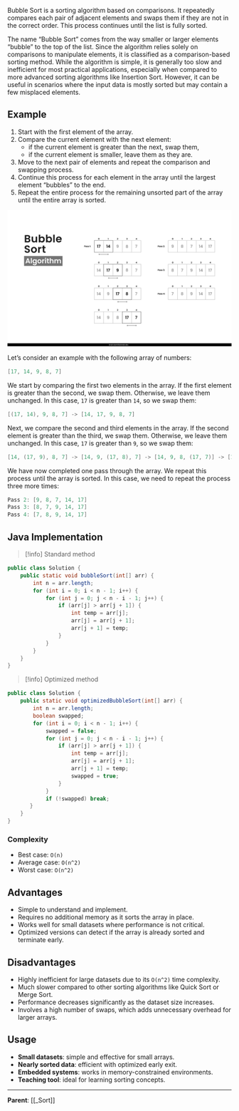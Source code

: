 Bubble Sort is a sorting algorithm based on comparisons. It repeatedly compares each pair of adjacent elements and swaps them if they are not in the correct order. This process continues until the list is fully sorted.

The name “Bubble Sort” comes from the way smaller or larger elements “bubble” to the top of the list. Since the algorithm relies solely on comparisons to manipulate elements, it is classified as a comparison-based sorting method. While the algorithm is simple, it is generally too slow and inefficient for most practical applications, especially when compared to more advanced sorting algorithms like Insertion Sort. However, it can be useful in scenarios where the input data is mostly sorted but may contain a few misplaced elements.

## Example

1. Start with the first element of the array.
2. Compare the current element with the next element:
   - if the current element is greater than the next, swap them,
   - if the current element is smaller, leave them as they are.
3. Move to the next pair of elements and repeat the comparison and swapping process.
4. Continue this process for each element in the array until the largest element “bubbles” to the end.
5. Repeat the entire process for the remaining unsorted part of the array until the entire array is sorted.

![Bubble Sort](../../assets/images/bubble-sort-example.png)

Let’s consider an example with the following array of numbers:

```java
[17, 14, 9, 8, 7]
```

We start by comparing the first two elements in the array. If the first element is greater than the second, we swap them. Otherwise, we leave them unchanged. In this case, `17` is greater than `14`, so we swap them:

```java
[(17, 14), 9, 8, 7] -> [14, 17, 9, 8, 7]
```

Next, we compare the second and third elements in the array. If the second element is greater than the third, we swap them. Otherwise, we leave them unchanged. In this case, `17` is greater than `9`, so we swap them:

```java
[14, (17, 9), 8, 7] -> [14, 9, (17, 8), 7] -> [14, 9, 8, (17, 7)] -> [14, 9, 8, 7, 17]
```

We have now completed one pass through the array. We repeat this process until the array is sorted. In this case, we need to repeat the process three more times:

```java
Pass 2: [9, 8, 7, 14, 17]
Pass 3: [8, 7, 9, 14, 17]
Pass 4: [7, 8, 9, 14, 17]
```

## Java Implementation

> [!info] Standard method

```java
public class Solution {
    public static void bubbleSort(int[] arr) {
        int n = arr.length;
        for (int i = 0; i < n - 1; i++) {
            for (int j = 0; j < n - i - 1; j++) {
                if (arr[j] > arr[j + 1]) {
                    int temp = arr[j];
                    arr[j] = arr[j + 1];
                    arr[j + 1] = temp;
                }
            }
        }
    }
}
```

> [!info] Optimized method

```java
public class Solution {
    public static void optimizedBubbleSort(int[] arr) {
        int n = arr.length;
        boolean swapped;
        for (int i = 0; i < n - 1; i++) {
            swapped = false;
            for (int j = 0; j < n - i - 1; j++) {
                if (arr[j] > arr[j + 1]) {
                    int temp = arr[j];
                    arr[j] = arr[j + 1];
                    arr[j + 1] = temp;
                    swapped = true;
                }
            }
            if (!swapped) break;
       }
    }
}
```

### Complexity

- Best case: `O(n)`
- Average case: `O(n^2)`
- Worst case: `O(n^2)`

## Advantages

- Simple to understand and implement.
- Requires no additional memory as it sorts the array in place.
- Works well for small datasets where performance is not critical.
- Optimized versions can detect if the array is already sorted and terminate early.

## Disadvantages

- Highly inefficient for large datasets due to its `O(n^2)` time complexity.
- Much slower compared to other sorting algorithms like Quick Sort or Merge Sort.
- Performance decreases significantly as the dataset size increases.
- Involves a high number of swaps, which adds unnecessary overhead for larger arrays.

## Usage

- **Small datasets**: simple and effective for small arrays.
- **Nearly sorted data**: efficient with optimized early exit.
- **Embedded systems**: works in memory-constrained environments.
- **Teaching tool**: ideal for learning sorting concepts.

---

**Parent**: [[_Sort]]